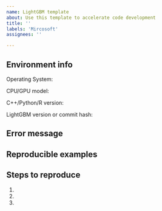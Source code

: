 ```yaml
---
name: LightGBM template
about: Use this template to accelerate code development
title: ''
labels: 'Mircosoft'
assignees: ''

---
```


<!--
Please search your question on previous issues, Stack Overflow (https://stackoverflow.com/questions/tagged/lightgbm) or other search engines before you open a new one.
-->

<!--
For bugs and unexpected issues, please provide the following information, so that we could reproduce them on our system.
-->

## Environment info

Operating System:

CPU/GPU model:

C++/Python/R version:

LightGBM version or commit hash:

## Error message

<!-- Paste error log here -->

## Reproducible examples

<!-- Paste examples here -->

## Steps to reproduce

1.
2.
3.

